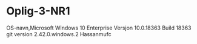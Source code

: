 # Oplig-3-NR1
OS-navn,Microsoft Windows 10 Enterprise
Versjon	10.0.18363 Build 18363
git version 2.42.0.windows.2 
Hassanmufc
